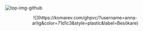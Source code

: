
![top-img-github](https://user-images.githubusercontent.com/89448403/131726496-bcc60dc6-ae8e-4b80-bb7d-d4eea7bf6834.jpg)





<center>![](https://komarev.com/ghpvc/?username=anna-arlig&color=71d1c3&style=plastic&label=Besökare)</center>
